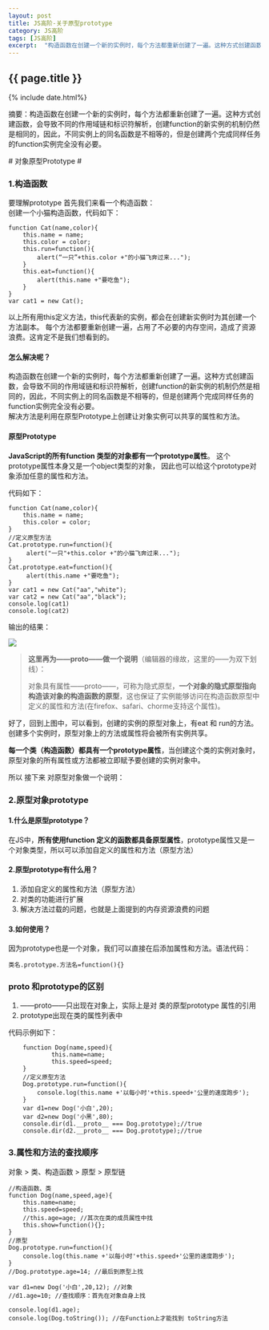 ```yaml
---
layout: post
title: JS高阶-关于原型prototype
category: JS高阶
tags: [JS高阶]
excerpt:  "构造函数在创建一个新的实例时，每个方法都重新创建了一遍。这种方式创建函数，会导致不同的作用域链和标识符解析，创建function的新实例的机制仍然是相同的，因此，不同实例上的同名函数是不相等的，但是创建两个完成同样任务的function实例完全没有必要。"
---
```

<h2>{{ page.title }}</h2>
{% include date.html%}
<p class="zhai">摘要：构造函数在创建一个新的实例时，每个方法都重新创建了一遍。这种方式创建函数，会导致不同的作用域链和标识符解析，创建function的新实例的机制仍然是相同的，因此，不同实例上的同名函数是不相等的，但是创建两个完成同样任务的function实例完全没有必要。</p>
# 对象原型Prototype #

### 1.构造函数 ###
要理解prototype 首先我们来看一个构造函数：  
创建一个小猫构造函数，代码如下：
	
	function Cat(name,color){
		this.name = name;
		this.color = color;
		this.run=function(){
		    alert(“一只”+this.color +"的小猫飞奔过来...");
		}
		this.eat=function(){
		    alert(this.name +"要吃鱼");
		}
	}
	var cat1 = new Cat();

以上所有用this定义方法，this代表新的实例，都会在创建新实例时为其创建一个方法副本。
每个方法都要重新创建一遍，占用了不必要的内存空间，造成了资源浪费。这肯定不是我们想看到的。

#### 怎么解决呢？ ####
构造函数在创建一个新的实例时，每个方法都重新创建了一遍。这种方式创建函数，会导致不同的作用域链和标识符解析，创建function的新实例的机制仍然是相同的，因此，不同实例上的同名函数是不相等的，但是创建两个完成同样任务的function实例完全没有必要。  
解决方法是利用在原型Prototype上创建让对象实例可以共享的属性和方法。
#### 原型Prototype ####

**JavaScript的所有function 类型的对象都有一个prototype属性**。 这个prototype属性本身又是一个object类型的对象， 因此也可以给这个prototype对象添加任意的属性和方法。

代码如下：

	function Cat(name,color){
		this.name = name;
		this.color = color;
	}
	//定义原型方法
	Cat.prototype.run=function(){
		 alert("一只"+this.color +"的小猫飞奔过来...");
	}
	Cat.prototype.eat=function(){
		 alert(this.name +"要吃鱼");
	}	
	var cat1 = new Cat("aa","white");
	var cat2 = new Cat("aa","black");
	console.log(cat1)
	console.log(cat2)
输出的结果：  

![](https://i.imgur.com/QpL27rp.jpg)
> 
> **这里再为——proto——做一个说明**（编辑器的缘故，这里的——为双下划线）：  
> 
> 对象具有属性——proto——，可称为隐式原型，**一个对象的隐式原型指向构造该对象的构造函数的原型**，这也保证了实例能够访问在构造函数原型中定义的属性和方法(在firefox、safari、chorme支持这个属性)。

好了，回到上图中，可以看到，创建的实例的原型对象上，有eat 和 run的方法。创建多个实例时，原型对象上的方法或属性将会被所有实例共享。

**每一个类（构造函数）都具有一个prototype属性**，当创建这个类的实例对象时，原型对象的所有属性或方法都被立即赋予要创建的实例对象中。

所以 接下来 对原型对象做一个说明：


### 2.原型对象prototype ###
#### 1.什么是原型prototype？  ####

在JS中，**所有使用function 定义的函数都具备原型属性**，prototype属性又是一个对象类型，所以可以添加自定义的属性和方法（原型方法）

#### 2.原型prototype有什么用？ ####
1. 添加自定义的属性和方法（原型方法）
2. 对类的功能进行扩展
3. 解决方法过载的问题，也就是上面提到的内存资源浪费的问题

#### 3.如何使用？ ####
因为prototype也是一个对象，我们可以直接在后添加属性和方法。语法代码：

	类名.prototype.方法名=function(){}

### __proto__ 和prototype的区别 ###
1. ——proto——只出现在对象上，实际上是对 类的原型prototype 属性的引用
2. prototype出现在类的属性列表中

代码示例如下：

		function Dog(name,speed){
				this.name=name;
				this.speed=speed;
		}	
		//定义原型方法
		Dog.prototype.run=function(){
			console.log(this.name +'以每小时'+this.speed+'公里的速度跑步');
		}		
		var d1=new Dog('小白',20);
		var d2=new Dog('小黑',80);
		console.dir(d1.__proto__ === Dog.prototype);//true
		console.dir(d2.__proto__ === Dog.prototype);//true


### 3.属性和方法的查找顺序 ###


对象  >  类、构造函数  > 原型  > 原型链

	//构造函数、类
	function Dog(name,speed,age){
		this.name=name;
		this.speed=speed;
		//this.age=age; //其次在类的成员属性中找
		this.show=function(){};
	}
	//原型
	Dog.prototype.run=function(){
		console.log(this.name +'以每小时'+this.speed+'公里的速度跑步');
	}
	//Dog.prototype.age=14; //最后到原型上找
	
	var d1=new Dog('小白',20,12); //对象
	//d1.age=10; //查找顺序：首先在对象自身上找
	
	console.log(d1.age);
	console.log(Dog.toString()); //在Function上才能找到 toString方法